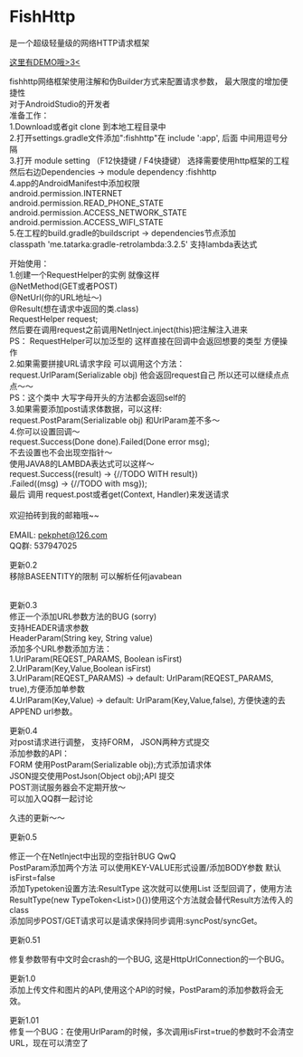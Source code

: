 <h1>FishHttp</h1>

是一个超级轻量级的网络HTTP请求框架<br/>

<a href="https://github.com/pekphet/FishHttpDemo">这里有DEMO哦>3<</a>


fishhttp网络框架使用注解和伪Builder方式来配置请求参数， 最大限度的增加便捷性<br/>
对于AndroidStudio的开发者<br/>
准备工作：<br/>
1.Download或者git clone 到本地工程目录中<br/>
2.打开settings.gradle文件添加":fishhttp"在 include ':app', 后面  中间用逗号分隔<br/>
3.打开 module setting （F12快捷键 / F4快捷键） 选择需要使用http框架的工程 然后右边Dependencies -> module dependency :fishhttp<br/>
4.app的AndroidManifest中添加权限 <br/>
android.permission.INTERNET<br/>
android.permission.READ_PHONE_STATE<br/>
android.permission.ACCESS_NETWORK_STATE<br/>
android.permission.ACCESS_WIFI_STATE<br/>
5.在工程的build.gradle的buildscript -> dependencies节点添加<br/>
classpath 'me.tatarka:gradle-retrolambda:3.2.5' 支持lambda表达式<br/>

开始使用：<br/>
1.创建一个RequestHelper的实例 就像这样<br/>
@NetMethod(GET或者POST)<br/>
@NetUrl(你的URL地址～)<br/>
@Result(想在请求中返回的类.class)<br/>
RequestHelper<RESULT> request;<br/>
然后要在调用request之前调用NetInject.inject(this)把注解注入进来<br/>
PS： RequestHelper可以加泛型的 这样直接在回调中会返回想要的类型 方便操作<br/>
2.如果需要拼接URL请求字段 可以调用这个方法：<br/>
request.UrlParam(Serializable obj) 他会返回request自己  所以还可以继续点点点～～<br/>
PS：这个类中 大写字母开头的方法都会返回self的<br/>
3.如果需要添加post请求体数据，可以这样:<br/>
request.PostParam(Serializable obj) 和UrlParam差不多～<br/>
4.你可以设置回调～  <br/>
request.Success(Done<RESULT> done).Failed(Done<String> error msg);<br/>
不去设置也不会出现空指针～<br/>
使用JAVA8的LAMBDA表达式可以这样～<br/>
request.Success((result) -> {//TODO WITH result})<br/>
    .Failed((msg) -> {//TODO with msg});<br/>
最后 调用 request.post或者get(Context, Handler)来发送请求<br/>
<br/>
欢迎拍砖到我的邮箱哦~~<br/>
<br/>
EMAIL: pekphet@126.com<br/>
QQ群: 537947025<br/>

更新0.2<br/>
移除BASEENTITY的限制  可以解析任何javabean<br/>
<br/>

更新0.3<br/>
修正一个添加URL参数方法的BUG (sorry)<br/>
支持HEADER请求参数<br/>
HeaderParam(String key, String value)<br/>
添加多个URL参数添加方法：<br/>
1.UrlParam(REQEST_PARAMS, Boolean isFirst)<br/>
2.UrlParam(Key,Value,Boolean isFirst)<br/>
3.UrlParam(REQEST_PARAMS) -> default: UrlParam(REQEST_PARAMS, true),方便添加单参数<br/>
4.UrlParam(Key,Value) -> default: UrlParam(Key,Value,false), 方便快速的去APPEND url参数。<br/>

更新0.4<br/>
对post请求进行调整， 支持FORM， JSON两种方式提交  <br/>
添加参数的API：  <br/>
FORM 使用PostParam(Serializable obj);方式添加请求体<br/>
JSON提交使用PostJson(Object obj);API 提交<br/>
POST测试服务器会不定期开放～<br/>
可以加入QQ群一起讨论<br/>

久违的更新～～

更新0.5

修正一个在NetInject中出现的空指针BUG QwQ<BR/>
PostParam添加两个方法  可以使用KEY-VALUE形式设置/添加BODY参数 默认isFirst=false<br/>
添加Typetoken设置方法:ResultType 这次就可以使用List<T> 泛型回调了，使用方法ResultType(new TypeToken<List<T>>(){})使用这个方法就会替代Result方法传入的class<br/>
添加同步POST/GET请求可以是请求保持同步调用:syncPost/syncGet。<br/>

更新0.51


修复参数带有中文时会crash的一个BUG, 这是HttpUrlConnection的一个BUG。


更新1.0<br/>
添加上传文件和图片的API,使用这个API的时候，PostParam的添加参数将会无效。


更新1.01<br/>
修复一个BUG：在使用UrlParam的时候，多次调用isFirst=true的参数时不会清空URL，现在可以清空了









